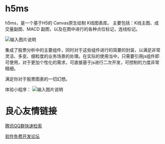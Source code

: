 # h5ms

h5ms，是一个基于H5的 Canvas原生绘制 K线图表库。
主要包括：K线主图、成交量副图、MACD 副图，以及在图中进行的各种点位标记，连线标记。

![输入图片说明](https://gitee.com/uploads/images/2018/0115/144727_ba4846a0_125168.png "152722_QcWp_938910.png")


集成了股票分析中的主要组件，同时对于这些组件进行的简要的封装，以满足非常灵活、多变、细粒度的业务场景的处理。在实际的使用当中，只需要引用js组件即可使用，对于更加个性化的需求，可直接基于js进行二次开发，可控制的力度非常精细。

满足你对于股票图表的一切幻想。


体验小程序：
![输入图片说明](https://gitee.com/uploads/images/2018/0404/193743_8dea80ec_125168.jpeg "wxapp.jpg")



 # 良心友情链接

[腾讯QQ群快速检索](http://u.720life.cn/s/8cf73f7c)

[软件免费开发论坛](http://u.720life.cn/s/bbb01dc0)